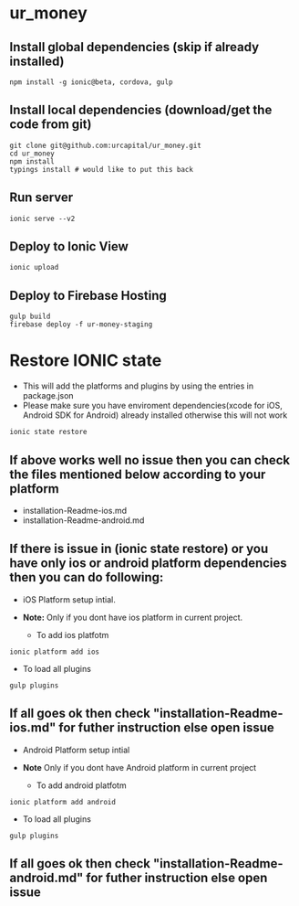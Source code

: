 # ur_money

## Install global dependencies (skip if already installed)
```script
npm install -g ionic@beta, cordova, gulp
```

## Install local dependencies (download/get the code from git)
```script
git clone git@github.com:urcapital/ur_money.git
cd ur_money
npm install
typings install # would like to put this back
```

## Run server
```script
ionic serve --v2
```

## Deploy to Ionic View
```script
ionic upload
```

## Deploy to Firebase Hosting
```script
gulp build
firebase deploy -f ur-money-staging
```

# Restore IONIC state 
* This will add the platforms and plugins by using the entries in package.json
* Please make sure you have enviroment dependencies(xcode for iOS, Android SDK for Android) already installed otherwise this will not work

```script
ionic state restore
```
## If above works well no issue then you can check the files mentioned below according to your platform
* installation-Readme-ios.md 
* installation-Readme-android.md

## If there is issue in (ionic state restore) or you have only ios or android platform dependencies then you can do following:

 * iOS Platform setup intial.
* **Note:** Only if you dont have ios platform in current project.

  * To add ios platfotm 
``` script
ionic platform add ios
```
  * To load all plugins
  ``` script
  gulp plugins
  ```
  ## If all goes ok then check "installation-Readme-ios.md" for futher instruction else open issue


 * Android Platform setup intial 
* **Note** Only if you dont have Android platform in current project

  * To add android platfotm 
``` script
ionic platform add android
```
  * To load all plugins
  ``` script
  gulp plugins
  ```
  ## If all goes ok then check "installation-Readme-android.md" for futher instruction else open issue
